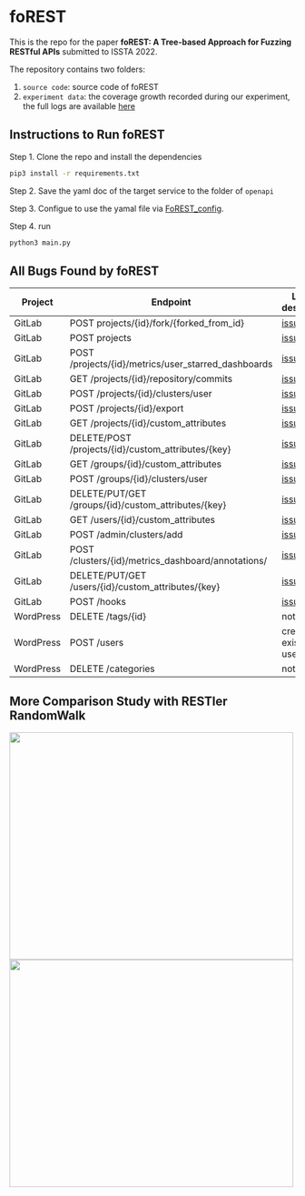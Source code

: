 # foREST

This is the repo for the paper **foREST: A Tree-based Approach for Fuzzing RESTful APIs** submitted to ISSTA 2022.

The repository contains two folders:
1. `source code`: source code of foREST
2. `experiment data`: the coverage growth recorded during our experiment, the full logs are available [here](https://drive.google.com/file/d/1rKKNu1W7lXijf2rAenmtnE2JeoTyfYxk/view?usp=sharing) 


## Instructions to Run foREST 

Step 1. Clone the repo and install the dependencies
```bash
pip3 install -r requirements.txt
```

Step 2. Save the yaml doc of the target service to the folder of `openapi`

Step 3. Configue to use the yamal file via [FoREST_config](https://github.com/jiaxian-lin/foREST-experiment-data/blob/main/code/foREST/FoREST_config.conf).

Step 4. run
```bash
python3 main.py
```

## All Bugs Found by foREST
| Project | Endpoint | Link or description | 
|---------|---------|---------|
| GitLab | POST projects/{id}/fork/{forked_from_id} | [issue](https://gitlab.com/gitlab-org/gitlab/-/issues/346563) | 
| GitLab | POST projects | [issue](https://gitlab.com/gitlab-org/gitlab/-/issues/356921) |
| GitLab | POST  /projects/{id}/metrics/user_starred_dashboards | [issue](https://gitlab.com/gitlab-org/gitlab/-/issues/334606) |
| GitLab | GET /projects/{id}/repository/commits | [issue](https://gitlab.com/gitlab-org/gitlab/-/issues/356922) |
| GitLab | POST  /projects/{id}/clusters/user | [issue](https://gitlab.com/gitlab-org/gitlab/-/issues/346121) |
| GitLab | POST  /projects/{id}/export |  [issue](https://gitlab.com/gitlab-org/gitlab/-/issues/346121) |
| GitLab | GET  /projects/{id}/custom_attributes | [issue](https://gitlab.com/gitlab-org/gitlab/-/issues/335276) |
| GitLab | DELETE/POST  /projects/{id}/custom_attributes/{key} | [issue](https://gitlab.com/gitlab-org/gitlab/-/issues/335276) |
| GitLab | GET /groups/{id}/custom_attributes | [issue](https://gitlab.com/gitlab-org/gitlab/-/issues/335276) |
| GitLab | POST  /groups/{id}/clusters/user | [issue](https://gitlab.com/gitlab-org/gitlab/-/issues/346121) |
| GitLab | DELETE/PUT/GET  /groups/{id}/custom_attributes/{key} | [issue](https://gitlab.com/gitlab-org/gitlab/-/issues/335276) |
| GitLab | GET  /users/{id}/custom_attributes | [issue](https://gitlab.com/gitlab-org/gitlab/-/issues/335276) |
| GitLab | POST  /admin/clusters/add | [issue](https://gitlab.com/gitlab-org/gitlab/-/issues/346121) |
| GitLab | POST  /clusters/{id}/metrics_dashboard/annotations/ | [issue](https://gitlab.com/gitlab-org/gitlab/-/issues/334121) |
| GitLab | DELETE/PUT/GET  /users/{id}/custom_attributes/{key} | [issue](https://gitlab.com/gitlab-org/gitlab/-/issues/335276) |
| GitLab | POST  /hooks | [issue](https://gitlab.com/gitlab-org/gitlab/-/issues/334606) |
| WordPress| DELETE /tags/{id} | not support |
| WordPress| POST /users | create an existing user |
| WordPress| DELETE /categories| not support |



## More Comparison Study with RESTler RandomWalk
<img src="https://user-images.githubusercontent.com/71680354/160048141-4fb2b6af-d44d-4ff0-b6c7-c597d41778c0.png" width = "500" height = "400" align=center />
<img src="https://user-images.githubusercontent.com/71680354/160048216-5b284ba1-e2f8-4dec-b7da-dd1c9a5db918.png" width = "500" height = "400" align=center />

